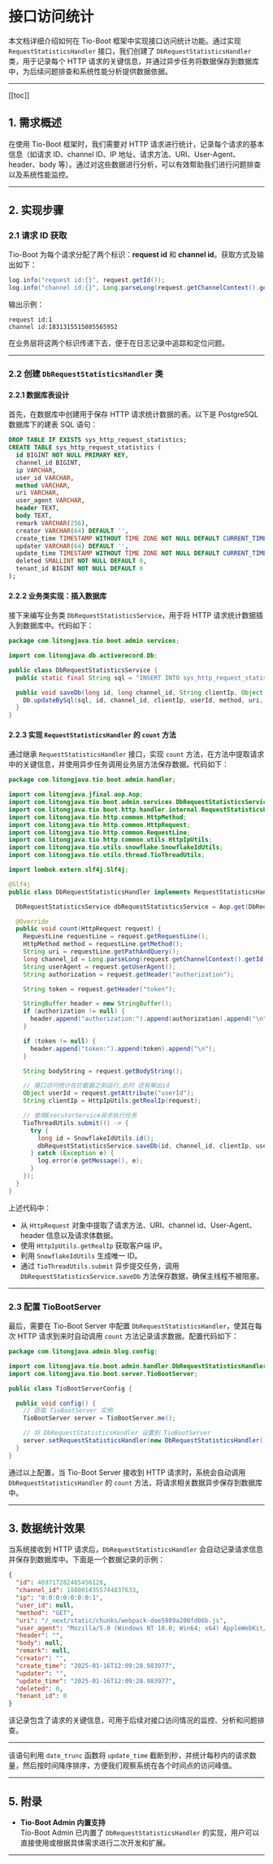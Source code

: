 # 接口访问统计

本文档详细介绍如何在 Tio-Boot 框架中实现接口访问统计功能。通过实现 `RequestStatisticsHandler` 接口，我们创建了 `DbRequestStatisticsHandler` 类，用于记录每个 HTTP 请求的关键信息，并通过异步任务将数据保存到数据库中，为后续问题排查和系统性能分析提供数据依据。

---

[[toc]]

## 1. 需求概述

在使用 Tio-Boot 框架时，我们需要对 HTTP 请求进行统计，记录每个请求的基本信息（如请求 ID、channel ID、IP 地址、请求方法、URI、User-Agent、header、body 等）。通过对这些数据进行分析，可以有效帮助我们进行问题排查以及系统性能监控。

---

## 2. 实现步骤

### 2.1 请求 ID 获取

Tio-Boot 为每个请求分配了两个标识：**request id** 和 **channel id**。获取方式及输出如下：

```java
log.info("request id:{}", request.getId());
log.info("channel id:{}", Long.parseLong(request.getChannelContext().getId()));
```

输出示例：

```
request id:1
channel id:1831315515085565952
```

在业务层将这两个标识传递下去，便于在日志记录中追踪和定位问题。

---

### 2.2 创建 `DbRequestStatisticsHandler` 类

#### 2.2.1 数据库表设计

首先，在数据库中创建用于保存 HTTP 请求统计数据的表。以下是 PostgreSQL 数据库下的建表 SQL 语句：

```sql
DROP TABLE IF EXISTS sys_http_request_statistics;
CREATE TABLE sys_http_request_statistics (
  id BIGINT NOT NULL PRIMARY KEY,
  channel_id BIGINT,
  ip VARCHAR,
  user_id VARCHAR,
  method VARCHAR,
  uri VARCHAR,
  user_agent VARCHAR,
  header TEXT,
  body TEXT,
  remark VARCHAR(256),
  creator VARCHAR(64) DEFAULT '',
  create_time TIMESTAMP WITHOUT TIME ZONE NOT NULL DEFAULT CURRENT_TIMESTAMP,
  updater VARCHAR(64) DEFAULT '',
  update_time TIMESTAMP WITHOUT TIME ZONE NOT NULL DEFAULT CURRENT_TIMESTAMP,
  deleted SMALLINT NOT NULL DEFAULT 0,
  tenant_id BIGINT NOT NULL DEFAULT 0
);
```

#### 2.2.2 业务类实现：插入数据库

接下来编写业务类 `DbRequestStatisticsService`，用于将 HTTP 请求统计数据插入到数据库中。代码如下：

```java
package com.litongjava.tio.boot.admin.services;

import com.litongjava.db.activerecord.Db;

public class DbRequestStatisticsService {
  public static final String sql = "INSERT INTO sys_http_request_statistics (id,channel_id,ip,user_id,method,uri,user_agent,header,body) values(?,?,?,?,?,?,?,?,?)";

  public void saveDb(long id, long channel_id, String clientIp, Object userId, String method, String uri, String user_agent, String header, String body) {
    Db.updateBySql(sql, id, channel_id, clientIp, userId, method, uri, user_agent, header, body);
  }
}
```

#### 2.2.3 实现 `RequestStatisticsHandler` 的 `count` 方法

通过继承 `RequestStatisticsHandler` 接口，实现 `count` 方法，在方法中提取请求中的关键信息，并使用异步任务调用业务层方法保存数据。代码如下：

```java
package com.litongjava.tio.boot.admin.handler;

import com.litongjava.jfinal.aop.Aop;
import com.litongjava.tio.boot.admin.services.DbRequestStatisticsService;
import com.litongjava.tio.boot.http.handler.internal.RequestStatisticsHandler;
import com.litongjava.tio.http.common.HttpMethod;
import com.litongjava.tio.http.common.HttpRequest;
import com.litongjava.tio.http.common.RequestLine;
import com.litongjava.tio.http.common.utils.HttpIpUtils;
import com.litongjava.tio.utils.snowflake.SnowflakeIdUtils;
import com.litongjava.tio.utils.thread.TioThreadUtils;

import lombok.extern.slf4j.Slf4j;

@Slf4j
public class DbRequestStatisticsHandler implements RequestStatisticsHandler {

  DbRequestStatisticsService dbRequestStatisticsService = Aop.get(DbRequestStatisticsService.class);

  @Override
  public void count(HttpRequest request) {
    RequestLine requestLine = request.getRequestLine();
    HttpMethod method = requestLine.getMethod();
    String uri = requestLine.getPathAndQuery();
    long channel_id = Long.parseLong(request.getChannelContext().getId());
    String userAgent = request.getUserAgent();
    String authorization = request.getHeader("authorization");

    String token = request.getHeader("token");

    StringBuffer header = new StringBuffer();
    if (authorization != null) {
      header.append("authorization:").append(authorization).append("\n");
    }

    if (token != null) {
      header.append("token:").append(token).append("\n");
    }

    String bodyString = request.getBodyString();

    // 接口访问统计在拦截器之前运行,此时 还有解出id
    Object userId = request.getAttribute("userId");
    String clientIp = HttpIpUtils.getRealIp(request);

    // 使用ExecutorService异步执行任务
    TioThreadUtils.submit(() -> {
      try {
        long id = SnowflakeIdUtils.id();
        dbRequestStatisticsService.saveDb(id, channel_id, clientIp, userId, method.toString(), uri, userAgent, header.toString(), bodyString);
      } catch (Exception e) {
        log.error(e.getMessage(), e);
      }
    });
  }
}
```

上述代码中：

- 从 `HttpRequest` 对象中提取了请求方法、URI、channel id、User-Agent、header 信息以及请求体数据。
- 使用 `HttpIpUtils.getRealIp` 获取客户端 IP。
- 利用 `SnowflakeIdUtils` 生成唯一 ID。
- 通过 `TioThreadUtils.submit` 异步提交任务，调用 `DbRequestStatisticsService.saveDb` 方法保存数据，确保主线程不被阻塞。

---

### 2.3 配置 TioBootServer

最后，需要在 Tio-Boot Server 中配置 `DbRequestStatisticsHandler`，使其在每次 HTTP 请求到来时自动调用 `count` 方法记录请求数据。配置代码如下：

```java
package com.litongjava.admin.blog.config;

import com.litongjava.tio.boot.admin.handler.DbRequestStatisticsHandler;
import com.litongjava.tio.boot.server.TioBootServer;

public class TioBootServerConfig {

  public void config() {
    // 获取 TioBootServer 实例
    TioBootServer server = TioBootServer.me();

    // 将 DbRequestStatisticsHandler 设置到 TioBootServer
    server.setRequestStatisticsHandler(new DbRequestStatisticsHandler());
  }
}
```

通过以上配置，当 Tio-Boot Server 接收到 HTTP 请求时，系统会自动调用 `DbRequestStatisticsHandler` 的 `count` 方法，将请求相关数据异步保存到数据库中。

---

## 3. 数据统计效果

当系统接收到 HTTP 请求后，`DbRequestStatisticsHandler` 会自动记录请求信息并保存到数据库中。下面是一个数据记录的示例：

```json
{
  "id": 469717282465456128,
  "channel_id": 1880014355744837633,
  "ip": "0:0:0:0:0:0:0:1",
  "user_id": null,
  "method": "GET",
  "uri": "/_next/static/chunks/webpack-dee5989a200fd06b.js",
  "user_agent": "Mozilla/5.0 (Windows NT 10.0; Win64; x64) AppleWebKit/537.36 (KHTML, like Gecko) Chrome/131.0.0.0 Safari/537.36",
  "header": "",
  "body": null,
  "remark": null,
  "creator": "",
  "create_time": "2025-01-16T12:09:28.983977",
  "updater": "",
  "update_time": "2025-01-16T12:09:28.983977",
  "deleted": 0,
  "tenant_id": 0
}
```

该记录包含了请求的关键信息，可用于后续对接口访问情况的监控、分析和问题排查。

---


该语句利用 `date_trunc` 函数将 `update_time` 截断到秒，并统计每秒内的请求数量，然后按时间降序排序，方便我们观察系统在各个时间点的访问峰值。

---
## 5. 附录

- **Tio-Boot Admin 内置支持**  
  Tio-Boot Admin 已内置了 `DbRequestStatisticsHandler` 的实现，用户可以直接使用或根据具体需求进行二次开发和扩展。

---
